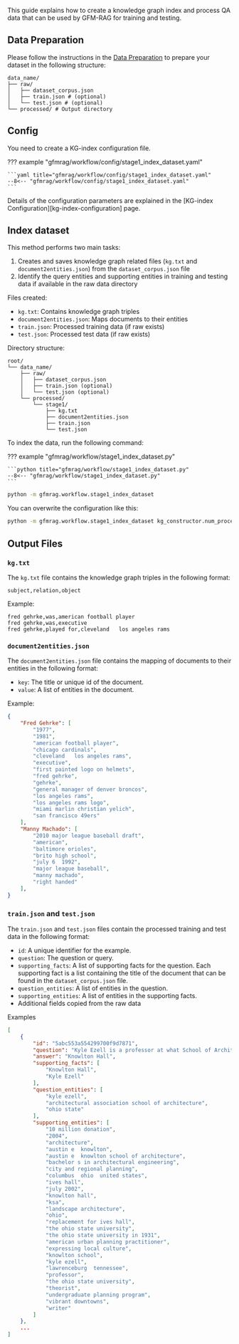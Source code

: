 This guide explains how to create a knowledge graph index and process QA data that can be used by GFM-RAG for training and testing.

## Data Preparation
Please follow the instructions in the [Data Preparation](data_preparation.md) to prepare your dataset in the following structure:

```
data_name/
├── raw/
│   ├── dataset_corpus.json
│   ├── train.json # (optional)
│   └── test.json # (optional)
└── processed/ # Output directory
```

## Config
You need to create a KG-index configuration file.

??? example "gfmrag/workflow/config/stage1_index_dataset.yaml"

    ```yaml title="gfmrag/workflow/config/stage1_index_dataset.yaml"
    --8<-- "gfmrag/workflow/config/stage1_index_dataset.yaml"
    ```

Details of the configuration parameters are explained in the [KG-index Configuration][kg-index-configuration] page.

## Index dataset

This method performs two main tasks:

1. Creates and saves knowledge graph related files (`kg.txt` and `document2entities.json`) from the `dataset_corpus.json` file
2. Identify the query entities and supporting entities in training and testing data if available in the raw data directory

Files created:

- `kg.txt`: Contains knowledge graph triples
- `document2entities.json`: Maps documents to their entities
- `train.json`: Processed training data (if raw exists)
- `test.json`: Processed test data (if raw exists)

Directory structure:
```
root/
└── data_name/
	├── raw/
	│   ├── dataset_corpus.json
	│   ├── train.json (optional)
	│   └── test.json (optional)
	└── processed/
		└── stage1/
			├── kg.txt
			├── document2entities.json
			├── train.json
			└── test.json
```

To index the data, run the following command:

??? example "gfmrag/workflow/stage1_index_dataset.py"

    ```python title="gfmrag/workflow/stage1_index_dataset.py"
    --8<-- "gfmrag/workflow/stage1_index_dataset.py"
    ```

```bash
python -m gfmrag.workflow.stage1_index_dataset
```

You can overwrite the configuration like this:

```bash
python -m gfmrag.workflow.stage1_index_dataset kg_constructor.num_processes=5
```

## Output Files

### `kg.txt`
The `kg.txt` file contains the knowledge graph triples in the following format:

```
subject,relation,object
```

Example:
```
fred gehrke,was,american football player
fred gehrke,was,executive
fred gehrke,played for,cleveland   los angeles rams
```

### `document2entities.json`
The `document2entities.json` file contains the mapping of documents to their entities in the following format:

- `key`: The title or unique id of the document.
- `value`: A list of entities in the document.

Example:
```json
{
    "Fred Gehrke": [
		"1977",
		"1981",
		"american football player",
		"chicago cardinals",
		"cleveland   los angeles rams",
		"executive",
		"first painted logo on helmets",
		"fred gehrke",
		"gehrke",
		"general manager of denver broncos",
		"los angeles rams",
		"los angeles rams logo",
		"miami marlin christian yelich",
		"san francisco 49ers"
	],
	"Manny Machado": [
		"2010 major league baseball draft",
		"american",
		"baltimore orioles",
		"brito high school",
		"july 6  1992",
		"major league baseball",
		"manny machado",
		"right handed"
	],
}
```

### `train.json` and `test.json`
The `train.json` and `test.json` files contain the processed training and test data in the following format:

- `id`: A unique identifier for the example.
- `question`: The question or query.
- `supporting_facts`: A list of supporting facts for the question. Each supporting fact is a list containing the title of the document that can be found in the `dataset_corpus.json` file.
- `question_entities`: A list of entities in the question.
- `supporting_entities`: A list of entities in the supporting facts.
- Additional fields copied from the raw data

Examples
```json
[
	{
		"id": "5abc553a554299700f9d7871",
		"question": "Kyle Ezell is a professor at what School of Architecture building at Ohio State?",
		"answer": "Knowlton Hall",
		"supporting_facts": [
			"Knowlton Hall",
			"Kyle Ezell"
		],
		"question_entities": [
			"kyle ezell",
			"architectural association school of architecture",
			"ohio state"
		],
		"supporting_entities": [
			"10 million donation",
			"2004",
			"architecture",
			"austin e  knowlton",
			"austin e  knowlton school of architecture",
			"bachelor s in architectural engineering",
			"city and regional planning",
			"columbus  ohio  united states",
			"ives hall",
			"july 2002",
			"knowlton hall",
			"ksa",
			"landscape architecture",
			"ohio",
			"replacement for ives hall",
			"the ohio state university",
			"the ohio state university in 1931",
			"american urban planning practitioner",
			"expressing local culture",
			"knowlton school",
			"kyle ezell",
			"lawrenceburg  tennessee",
			"professor",
			"the ohio state university",
			"theorist",
			"undergraduate planning program",
			"vibrant downtowns",
			"writer"
		]
	},
    ...
]
```
